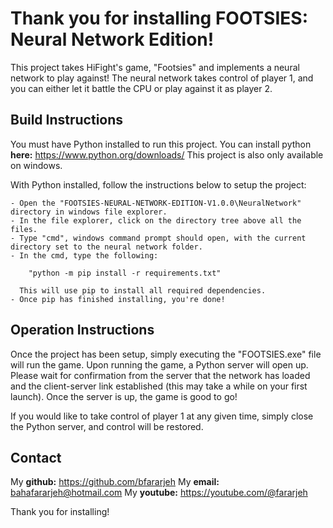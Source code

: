 # Thank you for installing FOOTSIES: Neural Network Edition!

This project takes HiFight's game, "Footsies" and implements a neural network to play against!
The neural network takes control of player 1, and you can either let it battle the CPU or play against it as player 2.

## Build Instructions

You must have Python installed to run this project. You can install python **here:** https://www.python.org/downloads/
This project is also only available on windows.

With Python installed, follow the instructions below to setup the project:

    - Open the "FOOTSIES-NEURAL-NETWORK-EDITION-V1.0.0\NeuralNetwork" directory in windows file explorer.
    - In the file explorer, click on the directory tree above all the files.
    - Type "cmd", windows command prompt should open, with the current directory set to the neural network folder.
    - In the cmd, type the following:
    
        "python -m pip install -r requirements.txt"

      This will use pip to install all required dependencies.
    - Once pip has finished installing, you're done!

## Operation Instructions

Once the project has been setup, simply executing the "FOOTSIES.exe" file will run the game.
Upon running the game, a Python server will open up. Please wait for confirmation from the server that the network has loaded and the client-server link established (this may take a while on your first launch).
Once the server is up, the game is good to go!

If you would like to take control of player 1 at any given time, simply close the Python server, and control will be restored.

## Contact

My **github:** https://github.com/bfararjeh
My **email:** bahafararjeh@hotmail.com
My **youtube:** https://youtube.com/@fararjeh

Thank you for installing!